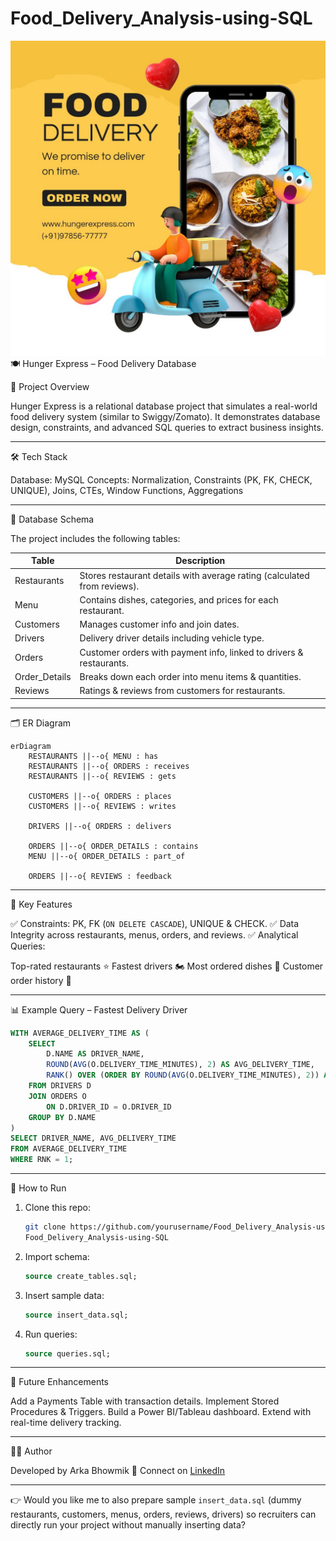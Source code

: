 # Food_Delivery_Analysis-using-SQL
<img src="/Hunger_Express.jpg" alt="Hunger_Express/">
🍽️ Hunger Express – Food Delivery Database

 📌 Project Overview

Hunger Express is a relational database project that simulates a real-world food delivery system (similar to Swiggy/Zomato).
It demonstrates database design, constraints, and advanced SQL queries to extract business insights.

---

 🛠️ Tech Stack

 Database: MySQL
 Concepts: Normalization, Constraints (PK, FK, CHECK, UNIQUE), Joins, CTEs, Window Functions, Aggregations

---

 📂 Database Schema

The project includes the following tables:

| Table              | Description                                                              |
| ------------------ | ------------------------------------------------------------------------ |
| Restaurants    | Stores restaurant details with average rating (calculated from reviews). |
| Menu           | Contains dishes, categories, and prices for each restaurant.             |
| Customers      | Manages customer info and join dates.                                    |
| Drivers        | Delivery driver details including vehicle type.                          |
| Orders         | Customer orders with payment info, linked to drivers & restaurants.      |
| Order\_Details | Breaks down each order into menu items & quantities.                     |
| Reviews        | Ratings & reviews from customers for restaurants.                        |

---

 🗂️ ER Diagram

```mermaid
erDiagram
    RESTAURANTS ||--o{ MENU : has
    RESTAURANTS ||--o{ ORDERS : receives
    RESTAURANTS ||--o{ REVIEWS : gets

    CUSTOMERS ||--o{ ORDERS : places
    CUSTOMERS ||--o{ REVIEWS : writes

    DRIVERS ||--o{ ORDERS : delivers

    ORDERS ||--o{ ORDER_DETAILS : contains
    MENU ||--o{ ORDER_DETAILS : part_of

    ORDERS ||--o{ REVIEWS : feedback
```

---

 🔑 Key Features

 ✅ Constraints: PK, FK (`ON DELETE CASCADE`), UNIQUE & CHECK.
 ✅ Data Integrity across restaurants, menus, orders, and reviews.
 ✅ Analytical Queries:

   Top-rated restaurants ⭐
   Fastest drivers 🏍️
   Most ordered dishes 🍕
   Customer order history 📜

---

 📊 Example Query – Fastest Delivery Driver

```sql
WITH AVERAGE_DELIVERY_TIME AS (
    SELECT 
        D.NAME AS DRIVER_NAME,
        ROUND(AVG(O.DELIVERY_TIME_MINUTES), 2) AS AVG_DELIVERY_TIME,
        RANK() OVER (ORDER BY ROUND(AVG(O.DELIVERY_TIME_MINUTES), 2)) AS RNK
    FROM DRIVERS D
    JOIN ORDERS O
        ON D.DRIVER_ID = O.DRIVER_ID
    GROUP BY D.NAME
)
SELECT DRIVER_NAME, AVG_DELIVERY_TIME
FROM AVERAGE_DELIVERY_TIME
WHERE RNK = 1;
```

---

 🚀 How to Run

1. Clone this repo:

   ```bash
   git clone https://github.com/yourusername/Food_Delivery_Analysis-using-SQL.git
   Food_Delivery_Analysis-using-SQL
   ```
2. Import schema:

   ```sql
   source create_tables.sql;
   ```
3. Insert sample data:

   ```sql
   source insert_data.sql;
   ```
4. Run queries:

   ```sql
   source queries.sql;
   ```

---

 📌 Future Enhancements

 Add a Payments Table with transaction details.
 Implement Stored Procedures & Triggers.
 Build a Power BI/Tableau dashboard.
 Extend with real-time delivery tracking.

---

 👨‍💻 Author

Developed by Arka Bhowmik
💼 Connect on [LinkedIn]([https://www.linkedin.co](https://www.linkedin.com/in/arka-bhowmik-a721a619a/))

---

👉 Would you like me to also prepare sample `insert_data.sql` (dummy restaurants, customers, menus, orders, reviews, drivers) so recruiters can directly run your project without manually inserting data?
